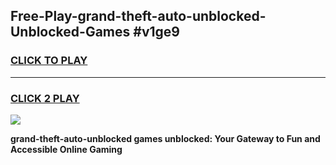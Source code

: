 
## Free-Play-grand-theft-auto-unblocked-Unblocked-Games #v1ge9
<h3>
<a href="https://news.freeplayer.one?title=grand-theft-auto-unblocked&ref=8M">CLICK TO PLAY</a></h3>
<hr>

<h3>
<a href="https://news.freeplayer.one?title=grand-theft-auto-unblocked&ref=8M">CLICK 2 PLAY</a>
  
</h3>

<a href="https://news.freeplayer.one?title=grand-theft-auto-unblocked&ref=8M"><img src="https://clearcache.store/games.png"></a>


**grand-theft-auto-unblocked games unblocked: Your Gateway to Fun and Accessible Online Gaming**
